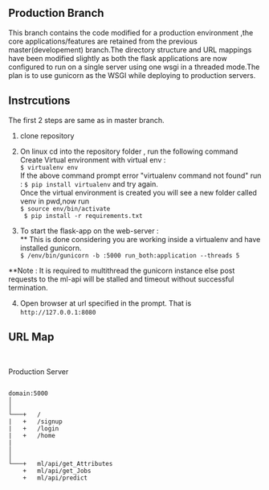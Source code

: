 ﻿## Production Branch
This branch contains the code modified for a production environment ,the core applications/features are retained from the previous master(developement) branch.The directory structure and URL mappings have been modified slightly as both the flask applications are now configured to run on a single server using one wsgi in a threaded mode.The  plan is to use gunicorn as the WSGI while deploying to production servers.

## Instrcutions
The first 2 steps are same as in master branch.  
1. clone repository<br> 
2. On linux cd into the repository folder , run the following command<br> 
    Create Virtual environment with virtual env : 
    <br> 
    `$ virtualenv env`
    <br>
    If the above command prompt error "virtualenv command not found" run : `$ pip install virtualenv` and try again. <br>
    Once the virtual environment is created you will see a new folder called venv in pwd,now run <br> 
    ` $ source env/bin/activate `<br> 
    ` $ pip install -r requirements.txt`<br> 

3. To start the flask-app on the web-server : <br>
   ** This is done considering you are working inside a virtualenv and have installed gunicorn.<br>
        ` $ /env/bin/gunicorn -b :5000 run_both:application --threads 5 `<br>
 
 **Note : It is required to multithread the gunicorn instance else post requests to the ml-api will be stalled and timeout without successful termination.

4. Open browser at url specified in the prompt. That is  `http://127.0.0.1:8080`<br> 

## URL Map
<br>

Production Server
```

domain:5000
│   
│
└───+   /       
|   +   /signup
|   +   /login
|   +   /home
| 
│   
│
└───+   ml/api/get_Attributes
    +   ml/api/get_Jobs
    +   ml/api/predict

  

```

